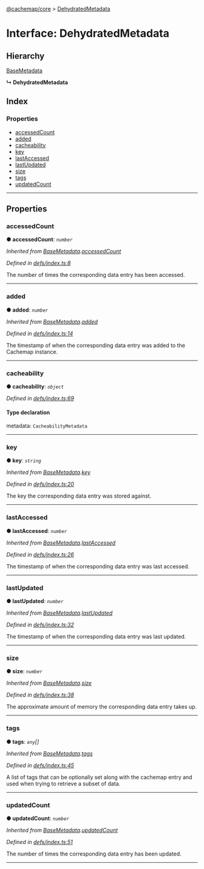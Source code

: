 [@cachemap/core](../README.md) > [DehydratedMetadata](../interfaces/dehydratedmetadata.md)

# Interface: DehydratedMetadata

## Hierarchy

 [BaseMetadata](basemetadata.md)

**↳ DehydratedMetadata**

## Index

### Properties

* [accessedCount](dehydratedmetadata.md#accessedcount)
* [added](dehydratedmetadata.md#added)
* [cacheability](dehydratedmetadata.md#cacheability)
* [key](dehydratedmetadata.md#key)
* [lastAccessed](dehydratedmetadata.md#lastaccessed)
* [lastUpdated](dehydratedmetadata.md#lastupdated)
* [size](dehydratedmetadata.md#size)
* [tags](dehydratedmetadata.md#tags)
* [updatedCount](dehydratedmetadata.md#updatedcount)

---

## Properties

<a id="accessedcount"></a>

###  accessedCount

**● accessedCount**: *`number`*

*Inherited from [BaseMetadata](basemetadata.md).[accessedCount](basemetadata.md#accessedcount)*

*Defined in [defs/index.ts:8](https://github.com/dylanaubrey/cachemap/blob/2a8e078/packages/core/src/defs/index.ts#L8)*

The number of times the corresponding data entry has been accessed.

___
<a id="added"></a>

###  added

**● added**: *`number`*

*Inherited from [BaseMetadata](basemetadata.md).[added](basemetadata.md#added)*

*Defined in [defs/index.ts:14](https://github.com/dylanaubrey/cachemap/blob/2a8e078/packages/core/src/defs/index.ts#L14)*

The timestamp of when the corresponding data entry was added to the Cachemap instance.

___
<a id="cacheability"></a>

###  cacheability

**● cacheability**: *`object`*

*Defined in [defs/index.ts:69](https://github.com/dylanaubrey/cachemap/blob/2a8e078/packages/core/src/defs/index.ts#L69)*

#### Type declaration

 metadata: `CacheabilityMetadata`

___
<a id="key"></a>

###  key

**● key**: *`string`*

*Inherited from [BaseMetadata](basemetadata.md).[key](basemetadata.md#key)*

*Defined in [defs/index.ts:20](https://github.com/dylanaubrey/cachemap/blob/2a8e078/packages/core/src/defs/index.ts#L20)*

The key the corresponding data entry was stored against.

___
<a id="lastaccessed"></a>

###  lastAccessed

**● lastAccessed**: *`number`*

*Inherited from [BaseMetadata](basemetadata.md).[lastAccessed](basemetadata.md#lastaccessed)*

*Defined in [defs/index.ts:26](https://github.com/dylanaubrey/cachemap/blob/2a8e078/packages/core/src/defs/index.ts#L26)*

The timestamp of when the corresponding data entry was last accessed.

___
<a id="lastupdated"></a>

###  lastUpdated

**● lastUpdated**: *`number`*

*Inherited from [BaseMetadata](basemetadata.md).[lastUpdated](basemetadata.md#lastupdated)*

*Defined in [defs/index.ts:32](https://github.com/dylanaubrey/cachemap/blob/2a8e078/packages/core/src/defs/index.ts#L32)*

The timestamp of when the corresponding data entry was last updated.

___
<a id="size"></a>

###  size

**● size**: *`number`*

*Inherited from [BaseMetadata](basemetadata.md).[size](basemetadata.md#size)*

*Defined in [defs/index.ts:38](https://github.com/dylanaubrey/cachemap/blob/2a8e078/packages/core/src/defs/index.ts#L38)*

The approximate amount of memory the corresponding data entry takes up.

___
<a id="tags"></a>

###  tags

**● tags**: *`any`[]*

*Inherited from [BaseMetadata](basemetadata.md).[tags](basemetadata.md#tags)*

*Defined in [defs/index.ts:45](https://github.com/dylanaubrey/cachemap/blob/2a8e078/packages/core/src/defs/index.ts#L45)*

A list of tags that can be optionally set along with the cachemap entry and used when trying to retrieve a subset of data.

___
<a id="updatedcount"></a>

###  updatedCount

**● updatedCount**: *`number`*

*Inherited from [BaseMetadata](basemetadata.md).[updatedCount](basemetadata.md#updatedcount)*

*Defined in [defs/index.ts:51](https://github.com/dylanaubrey/cachemap/blob/2a8e078/packages/core/src/defs/index.ts#L51)*

The number of times the corresponding data entry has been updated.

___

